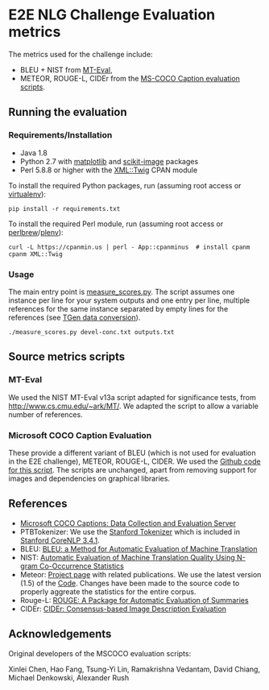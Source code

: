 E2E NLG Challenge Evaluation metrics
====================================

The metrics used for the challenge include:
* BLEU + NIST from [MT-Eval](#mt-eval),
* METEOR, ROUGE-L, CIDEr from the [MS-COCO Caption evaluation scripts](#microsoft-coco-caption-evaluation).

Running the evaluation
----------------------

### Requirements/Installation ###

- Java 1.8
- Python 2.7 with [matplotlib](https://pypi.python.org/pypi/matplotlib) and [scikit-image](https://pypi.python.org/pypi/scikit-image) packages
- Perl 5.8.8 or higher with the [XML::Twig](http://search.cpan.org/~mirod/XML-Twig-3.49/Twig.pm) CPAN module


To install the required Python packages, run (assuming root access or [virtualenv](https://virtualenv.pypa.io/en/stable/)):
```
pip install -r requirements.txt
```

To install the required Perl module, run (assuming root access or [perlbrew](https://perlbrew.pl/)/[plenv](https://github.com/tokuhirom/plenv)):
```
curl -L https://cpanmin.us | perl - App::cpanminus  # install cpanm
cpanm XML::Twig
```


### Usage ###

The main entry point is [measure_scores.py](measure_scores.py). The script assumes one instance
per line for your system outputs and one entry per line, multiple references for the same instance
separated by empty lines for the references (see 
[TGen data conversion](https://github.com/UFAL-DSG/tgen/blob/master/e2e-challenge/README.md)).

```
./measure_scores.py devel-conc.txt outputs.txt
```

Source metrics scripts
----------------------

### MT-Eval ###

We used the NIST MT-Eval v13a script adapted for significance tests, from 
<http://www.cs.cmu.edu/~ark/MT/>.
We adapted the script to allow a variable number of references.


### Microsoft COCO Caption Evaluation ###

These provide a different variant of BLEU (which is not used for evaluation in the E2E challenge), 
METEOR, ROUGE-L, CIDER. We used the [Github code for this script](https://github.com/tylin/coco-caption).
The scripts are unchanged, apart from removing support for images and dependencies on graphical 
libraries.


References
----------

- [Microsoft COCO Captions: Data Collection and Evaluation Server](http://arxiv.org/abs/1504.00325)
- PTBTokenizer: We use the [Stanford Tokenizer](http://nlp.stanford.edu/software/tokenizer.shtml) which is included in [Stanford CoreNLP 3.4.1](http://nlp.stanford.edu/software/corenlp.shtml).
- BLEU: [BLEU: a Method for Automatic Evaluation of Machine Translation](http://www.aclweb.org/anthology/P02-1040.pdf)
- NIST: [Automatic Evaluation of Machine Translation Quality Using N-gram Co-Occurrence Statistics](http://www.mt-archive.info/HLT-2002-Doddington.pdf)
- Meteor: [Project page](http://www.cs.cmu.edu/~alavie/METEOR/) with related publications. We use the latest version (1.5) of the [Code](https://github.com/mjdenkowski/meteor). Changes have been made to the source code to properly aggreate the statistics for the entire corpus.
- Rouge-L: [ROUGE: A Package for Automatic Evaluation of Summaries](http://anthology.aclweb.org/W/W04/W04-1013.pdf)
- CIDEr: [CIDEr: Consensus-based Image Description Evaluation](http://arxiv.org/pdf/1411.5726.pdf)

Acknowledgements
----------------
Original developers of the MSCOCO evaluation scripts:

Xinlei Chen, Hao Fang, Tsung-Yi Lin, Ramakrishna Vedantam, David Chiang, Michael Denkowski, Alexander Rush
